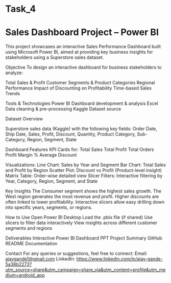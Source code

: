 # Task_4
# Sales Dashboard Project – Power BI

This project showcases an interactive Sales Performance Dashboard built using Microsoft Power BI, aimed at providing key business insights for stakeholders using a Superstore sales dataset.

Objective
To design an interactive dashboard for business stakeholders to analyze:

Total Sales & Profit
Customer Segments & Product Categories
Regional Performance
Impact of Discounting on Profitability
Time-based Sales Trends

Tools & Technologies
Power BI	Dashboard development & analysis
Excel	Data cleaning & pre-processing
Kaggle	Dataset source

Dataset Overview

Superstore sales data (Kaggle) with the following key fields:
Order Date, Ship Date, Sales, Profit, Discount, Quantity, Product Category, Sub-Category, Region, Segment, State

Dashboard Features
KPI Cards for:
Total Sales
Total Profit
Total Orders
Profit Margin %
Average Discount

Visualizations:
Line Chart: Sales by Year and Segment
Bar Chart: Total Sales and Profit by Region
Scatter Plot: Discount vs Profit (Product-level insight)
Matrix Table: Order-wise detailed view
Slicer Filters: Interactive filtering by Year, Category, Region, Segment, and State

Key Insights
The Consumer segment shows the highest sales growth.
The West region generates the most revenue and profit.
Higher discounts are often linked to lower profitability.
Interactive slicers allow easy drilling down into specific years, segments, or regions.

How to Use
Open Power BI Desktop
Load the .pbix file (if shared)
Use slicers to filter data interactively
View insights across different customer segments and regions

Deliverables
Interactive Power BI Dashboard
PPT Project Summary
GitHub README Documentation

Contact
For any queries or suggestions, feel free to connect:
Email: ajaygande1@gmail.com
LinkedIn: https://www.linkedin.com/in/ajay-gande-5a38b2273?utm_source=share&utm_campaign=share_via&utm_content=profile&utm_medium=android_app
